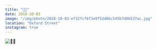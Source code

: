 ```yaml
---
title: "🏮🏮"
date: 2018-10-03
image: "/img/photo/2018-10-03-ef32fcf6f3e9f52d8bc545b7d0b537ac.jpg"
location: "Oxford Street"
instagram: true
---
```


![🏮🏮](/img/photo/2018-10-03-ef32fcf6f3e9f52d8bc545b7d0b537ac.jpg)
